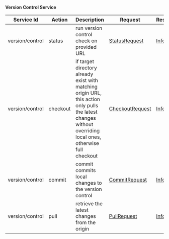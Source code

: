 **Version Control Service**

| Service Id | Action | Description | Request | Response |
| --- | --- | --- | --- | --- |
| version/control | status | run version control check on provided URL | [StatusRequest](serivce_contract.go) | [Info](serivce_contract.go)  |
| version/control | checkout | if target directory already  exist with matching origin URL, this action only pulls the latest changes without overriding local ones, otherwise full checkout | [CheckoutRequest](serivce_contract.go) | [Info](serivce_contract.go)   |
| version/control | commit | commit commits local changes to the version control | [CommitRequest](serivce_contract.go) | [Info](serivce_contract.go)   |
| version/control | pull | retrieve the latest changes from the origin | [PullRequest](serivce_contract.go) | [Info](serivce_contract.go)   |
